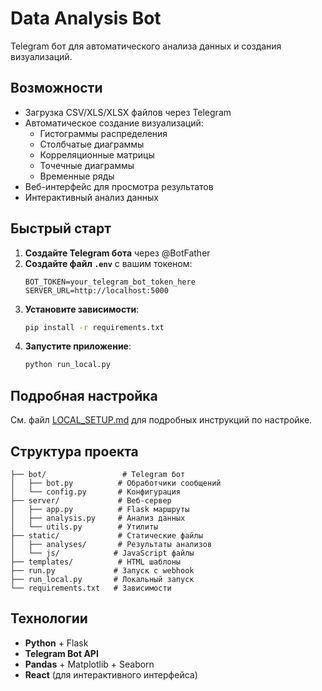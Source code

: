 # Data Analysis Bot

Telegram бот для автоматического анализа данных и создания визуализаций.

## Возможности

- Загрузка CSV/XLS/XLSX файлов через Telegram
- Автоматическое создание визуализаций:
  - Гистограммы распределения
  - Столбчатые диаграммы
  - Корреляционные матрицы
  - Точечные диаграммы
  - Временные ряды
- Веб-интерфейс для просмотра результатов
- Интерактивный анализ данных

## Быстрый старт

1. **Создайте Telegram бота** через @BotFather
2. **Создайте файл `.env`** с вашим токеном:
   ```env
   BOT_TOKEN=your_telegram_bot_token_here
   SERVER_URL=http://localhost:5000
   ```
3. **Установите зависимости**:
   ```bash
   pip install -r requirements.txt
   ```
4. **Запустите приложение**:
   ```bash
   python run_local.py
   ```

## Подробная настройка

См. файл [LOCAL_SETUP.md](LOCAL_SETUP.md) для подробных инструкций по настройке.

## Структура проекта

```
├── bot/                 # Telegram бот
│   ├── bot.py          # Обработчики сообщений
│   └── config.py       # Конфигурация
├── server/             # Веб-сервер
│   ├── app.py          # Flask маршруты
│   ├── analysis.py     # Анализ данных
│   └── utils.py        # Утилиты
├── static/             # Статические файлы
│   ├── analyses/       # Результаты анализов
│   └── js/            # JavaScript файлы
├── templates/          # HTML шаблоны
├── run.py             # Запуск с webhook
├── run_local.py       # Локальный запуск
└── requirements.txt   # Зависимости
```

## Технологии

- **Python** + Flask
- **Telegram Bot API**
- **Pandas** + Matplotlib + Seaborn
- **React** (для интерактивного интерфейса)